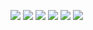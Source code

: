 ![](./Documentation/Images/Multithreaded%20Document%20Processing%20-%201.jpg)
![](./Documentation/Images/Multithreaded%20Document%20Processing%20-%202.jpg)
![](./Documentation/Images/Multithreaded%20Document%20Processing%20-%203.jpg)
![](./Documentation/Images/Multithreaded%20Document%20Processing%20-%204.jpg)
![](./Documentation/Images/Multithreaded%20Document%20Processing%20-%205.jpg)
![](./Documentation/Images/Multithreaded%20Document%20Processing%20-%206.jpg)

